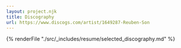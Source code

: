```yaml
---
layout: project.njk
title: Discography
url: https://www.discogs.com/artist/1649287-Reuben-Son
---
```


{% renderFile "./src/_includes/resume/selected_discography.md" %}

